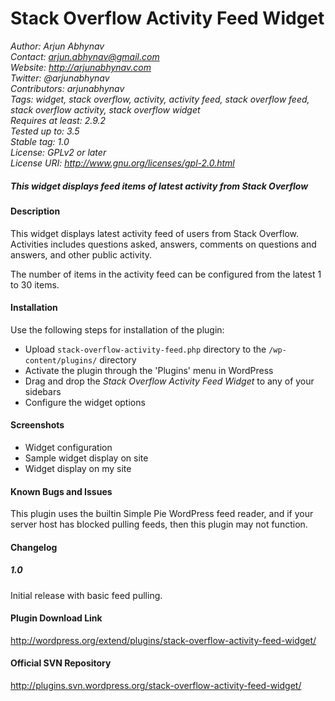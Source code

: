Stack Overflow Activity Feed Widget
===================================

*Author: Arjun Abhynav*  
*Contact: arjun.abhynav@gmail.com*  
*Website: http://arjunabhynav.com*  
*Twitter: @arjunabhynav*  
*Contributors: arjunabhynav*  
*Tags: widget, stack overflow, activity, activity feed, stack overflow feed, stack overflow activity, stack overflow widget*  
*Requires at least: 2.9.2*  
*Tested up to: 3.5*  
*Stable tag: 1.0*  
*License: GPLv2 or later*  
*License URI: http://www.gnu.org/licenses/gpl-2.0.html*  

##### This widget displays feed items of latest activity from Stack Overflow

#### Description

This widget displays latest activity feed of users from Stack Overflow. Activities includes questions asked, answers, comments on questions and answers, and other public activity.

The number of items in the activity feed can be configured from the latest 1 to 30 items.

#### Installation
 
Use the following steps for installation of the plugin:

* Upload `stack-overflow-activity-feed.php` directory to the `/wp-content/plugins/` directory
* Activate the plugin through the 'Plugins' menu in WordPress
* Drag and drop the *Stack Overflow Activity Feed Widget* to any of your sidebars
* Configure the widget options

#### Screenshots
  
* Widget configuration
* Sample widget display on site
* Widget display on my site

#### Known Bugs and Issues

This plugin uses the builtin Simple Pie WordPress feed reader, and if your server host has blocked pulling feeds, then this plugin may not function.

#### Changelog

##### 1.0
Initial release with basic feed pulling.

#### Plugin Download Link

http://wordpress.org/extend/plugins/stack-overflow-activity-feed-widget/

#### Official SVN Repository

http://plugins.svn.wordpress.org/stack-overflow-activity-feed-widget/

